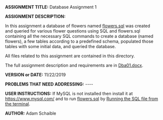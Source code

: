 **ASSIGNMENT TITLE:** Database Assignment 1

**ASSIGNMENT DESCRIPTION:**

In this assignment a database of flowers named [flowers.sql](https://github.com/AdamSchaible/MSU_Denver/blob/master/CS%203810%20Principles%20of%20Database%20Systems%20(Fall%202019)/Database%20Assignment%201/flowers.sql) was created and queried for various flower questions using SQL and flowers.sql containing all the necessary SQL commands to create a database (named flowers), a few tables according to a predefined schema, populated those tables with some initial data, and queried the database.

All files related to this assignment are contained in this directory.

The full assignment description and requirements are in [Dba01.docx](https://github.com/AdamSchaible/MSU_Denver/blob/master/CS%203810%20Principles%20of%20Database%20Systems%20(Fall%202019)/Database%20Assignment%201/Dba01.docx).

**VERSION or DATE:** 11/22/2019

**PROBLEMS THAT NEED ADDRESSING:** ----

**USER INSTRUCTIONS:** 
If MySQL is not installed then install it at https://www.mysql.com/ and to run [flowers.sql](https://github.com/AdamSchaible/MSU_Denver/blob/master/CS%203810%20Principles%20of%20Database%20Systems%20(Fall%202019)/Database%20Assignment%201/flowers.sql) by [Running the SQL file from the terminal](https://www.tutorialspoint.com/run-sql-file-in-mysql-database-from-terminal).

**AUTHOR:** Adam Schaible
